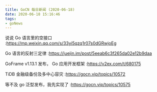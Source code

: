 ```yaml
---
title: GoCN 每日新闻 (2020-06-18)
date: 2020-06-18 15:16:46
tags:
- goNews
---
```

说说 Go 语言里的空接口 :https://mp.weixin.qq.com/s/33yi5qzq1r07s0dGRwjoEg

Go 语言的反射三定律 :https://juejin.im/post/5eeab6c3f265da02e12b9daa

GoFrame v1.13.1 发布， Go 应用开发框架 :https://v2ex.com/t/680175

TiDB 金融级备份及多中心容灾 :https://gocn.vip/topics/10572

等不及 go 泛型发布，我先实现了 :https://gocn.vip/topics/10575

